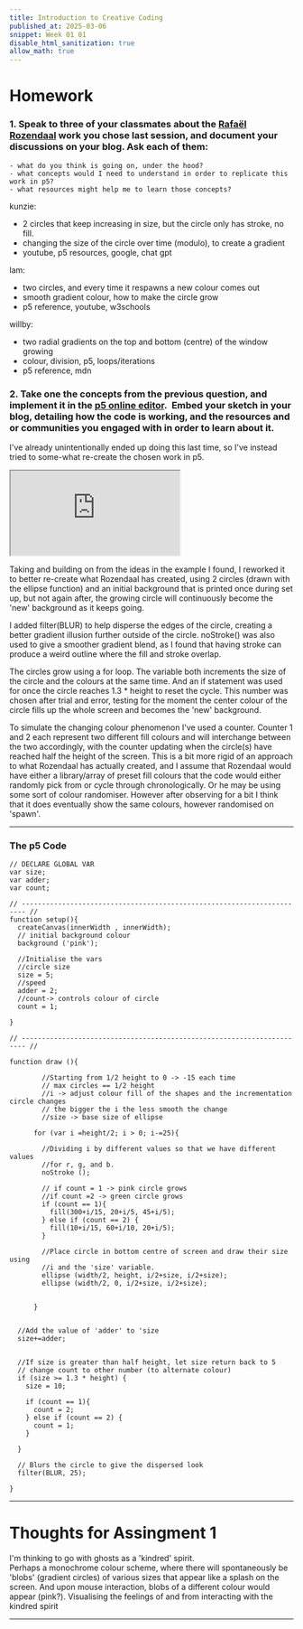 ```yaml
---
title: Introduction to Creative Coding
published_at: 2025-03-06
snippet: Week 01 01
disable_html_sanitization: true
allow_math: true
---
```


# Homework

### 1. Speak to three of your classmates about the [Rafaël Rozendaal](https://www.newrafael.com/internet/ "Link") work you chose last session, and document your discussions on your blog. Ask each of them:

    - what do you think is going on, under the hood?
    - what concepts would I need to understand in order to replicate this work in p5?
    - what resources might help me to learn those concepts?

kunzie:

- 2 circles that keep increasing in size, but the circle only has stroke, no fill.
- changing the size of the circle over time (modulo), to create a gradient
- youtube, p5 resources, google, chat gpt

lam:

- two circles, and every time it respawns a new colour comes out
- smooth gradient colour, how to make the circle grow
- p5 reference, youtube, w3schools

willby:

- two radial gradients on the top and bottom (centre) of the window growing
- colour, division, p5, loops/iterations
- p5 reference, mdn

### 2. Take one the concepts from the previous question, and implement it in the [p5 online editor](https://editor.p5js.org/).  Embed your sketch in your blog, detailing how the code is working, and the resources and or communities you engaged with in order to learn about it.

I've already unintentionally ended up doing this last time, so I've instead tried to some-what re-create the chosen work in p5.

<iframe id="w0101_p5sketch" src="https://editor.p5js.org/sams4m/full/K3Avd4gQ-"></iframe>

<script type="module">

    const iframe  = document.getElementById (`w0101_p5sketch`)
    iframe.width  = iframe.parentNode.scrollWidth
    iframe.height = (iframe.width * 9 / 16 + 42)*1.7
    
</script>

Taking and building on from the ideas in the example I found, I reworked it to better re-create what Rozendaal has created, using 2 circles (drawn with the ellipse function) and an initial background that is printed once during set up, but not again after, the growing circle will continuously become the 'new' background as it keeps going.

I added filter(BLUR) to help disperse the edges of the circle, creating a better gradient illusion further outside of the circle. noStroke() was also used to give a smoother gradient blend, as I found that having stroke can produce a weird outline where the fill and stroke overlap.

The circles grow using a for loop. The variable both increments the size of the circle and the colours at the same time. And an if statement was used for once the circle reaches 1.3 \* height to reset the cycle. This number was chosen after trial and error, testing for the moment the center colour of the circle fills up the whole screen and becomes the 'new' background.

To simulate the changing colour phenomenon I've used a counter. Counter 1 and 2 each represent two different fill colours and will interchange between the two accordingly, with the counter updating when the circle(s) have reached half the height of the screen. This is a bit more rigid of an approach to what Rozendaal has actually created, and I assume that Rozendaal would have either a library/array of preset fill colours that the code would either randomly pick from or cycle through chronologically. Or he may be using some sort of colour randomiser. However after observing for a bit I think that it does eventually show the same colours, however randomised on 'spawn'.

---

### The p5 Code

```
// DECLARE GLOBAL VAR
var size;
var adder;
var count;

// ----------------------------------------------------------------------- //
function setup(){
  createCanvas(innerWidth , innerWidth);
  // initial background colour
  background ('pink');

  //Initialise the vars
  //circle size
  size = 5;
  //speed
  adder = 2;
  //count-> controls colour of circle
  count = 1;

}

// ----------------------------------------------------------------------- //

function draw (){

  		//Starting from 1/2 height to 0 -> -15 each time
        // max circles == 1/2 height
  		//i -> adjust colour fill of the shapes and the incrementation circle changes
        // the bigger the i the less smooth the change
  		//size -> base size of ellipse

      for (var i =height/2; i > 0; i-=25){

        //Dividing i by different values so that we have different values
        //for r, g, and b.
        noStroke ();

        // if count = 1 -> pink circle grows
        //if count =2 -> green circle grows
        if (count == 1){
          fill(300+i/15, 20+i/5, 45+i/5);
        } else if (count == 2) {
          fill(10+i/15, 60+i/10, 20+i/5);
        }

        //Place circle in bottom centre of screen and draw their size using
        //i and the 'size' variable.
        ellipse (width/2, height, i/2+size, i/2+size);
        ellipse (width/2, 0, i/2+size, i/2+size);


      }


  //Add the value of 'adder' to 'size
  size+=adder;


  //If size is greater than half height, let size return back to 5
  // change count to other number (to alternate colour)
  if (size >= 1.3 * height) {
    size = 10;

    if (count == 1){
      count = 2;
    } else if (count == 2) {
      count = 1;
    }

  }

  // Blurs the circle to give the dispersed look
  filter(BLUR, 25);

}
```

---

# Thoughts for Assingment 1

I'm thinking to go with ghosts as a 'kindred' spirit. \
Perhaps a monochrome colour scheme, where there will spontaneously be 'blobs' (gradient circles) of various sizes that appear like a splash on the screen. And upon mouse interaction, blobs of a different colour would appear (pink?). Visualising the feelings of and from interacting with the kindred spirit

---
